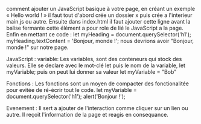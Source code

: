 comment ajouter un JavaScript basique à votre page, en créant un exemple « Hello world ! »
il faut tout d'abord crée un dossier x puis crée a l'interieur main.js ou autre. Ensuite dans index.html
il faut ajouter cette ligne <script src="scripts/main.js"></script> avant la balise fermante </body>
cette élément a pour role de lié le JavaScript a la page.
Enfin en mettant ce code :
let myHeading = document.querySelector('h1');
myHeading.textContent = 'Bonjour, monde !';
nous devrions avoir "Bonjour, monde !" sur notre page.

JavaScript :
variable:
Les variables, sont des conteneurs qui stock des valeurs. Elle se declare avec le mot-clé let puis
le nom de la variable, let myVariable;
puis on peut lui donner sa valeur let myVariable = "Bob"

Fonctions :
Les fonctions sont un moyen de compacter des fonctionalitée pour evitée de ré-écrir tout le code.
let myVariable = document.querySelector('h1');
alert('Bonjour !');

Evenement : Il sert a ajouter de l'interaction comme cliquer sur un lien ou autre. Il reçoit l'information
de la page et reagis en consequance.
